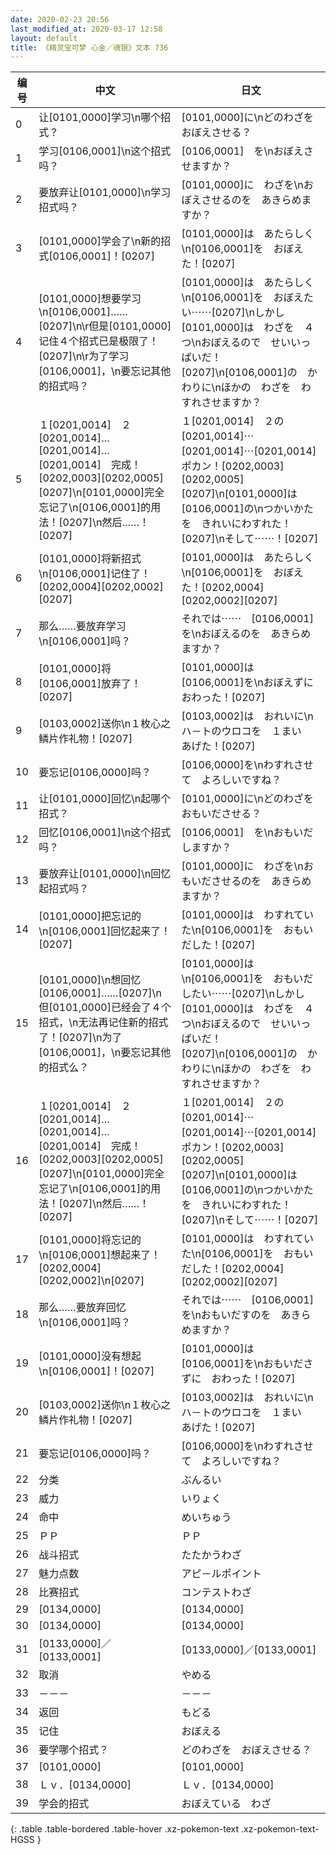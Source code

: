 ```yaml
---
date: 2020-02-23 20:56
last_modified_at: 2020-03-17 12:58
layout: default
title: 《精灵宝可梦 心金／魂银》文本 736
---
```

| 编号 | 中文 | 日文 |
| ---- | ---- | ---- |
| 0 | 让[0101,0000]学习\n哪个招式？ | [0101,0000]に\nどのわざを　おぼえさせる？ |
| 1 | 学习[0106,0001]\n这个招式吗？ | [0106,0001]　を\nおぼえさせますか？ |
| 2 | 要放弃让[0101,0000]\n学习招式吗？ | [0101,0000]に　わざを\nおぼえさせるのを　あきらめますか？ |
| 3 | [0101,0000]学会了\n新的招式[0106,0001]！[0207] | [0101,0000]は　あたらしく\n[0106,0001]を　おぼえた！[0207] |
| 4 | [0101,0000]想要学习\n[0106,0001]……[0207]\n\r但是[0101,0000]记住４个招式已是极限了！[0207]\n\r为了学习[0106,0001]，\n要忘记其他的招式吗？ | [0101,0000]は　あたらしく\n[0106,0001]を　おぼえたい⋯⋯[0207]\nしかし　[0101,0000]は　わざを　４つ\nおぼえるので　せいいっぱいだ！[0207]\n[0106,0001]の　かわりに\nほかの　わざを　わすれさせますか？ |
| 5 | １[0201,0014]　２[0201,0014]…[0201,0014]…[0201,0014]　完成！[0202,0003][0202,0005][0207]\n[0101,0000]完全忘记了\n[0106,0001]的用法！[0207]\n然后……！[0207] | １[0201,0014]　２の[0201,0014]⋯[0201,0014]⋯[0201,0014]　ポカン！[0202,0003][0202,0005][0207]\n[0101,0000]は　[0106,0001]の\nつかいかたを　きれいにわすれた！[0207]\nそして⋯⋯！[0207] |
| 6 | [0101,0000]将新招式\n[0106,0001]记住了！[0202,0004][0202,0002][0207] | [0101,0000]は　あたらしく\n[0106,0001]を　おぼえた！[0202,0004][0202,0002][0207] |
| 7 | 那么……要放弃学习\n[0106,0001]吗？ | それでは⋯⋯　[0106,0001]を\nおぼえるのを　あきらめますか？ |
| 8 | [0101,0000]将[0106,0001]放弃了！[0207] | [0101,0000]は　[0106,0001]を\nおぼえずに　おわった！[0207] |
| 9 | [0103,0002]送你\n１枚心之鳞片作礼物！[0207] | [0103,0002]は　おれいに\nハ－トのウロコを　１まい　あげた！[0207] |
| 10 | 要忘记[0106,0000]吗？ | [0106,0000]を\nわすれさせて　よろしいですね？ |
| 11 | 让[0101,0000]回忆\n起哪个招式？ | [0101,0000]に\nどのわざを　おもいださせる？ |
| 12 | 回忆[0106,0001]\n这个招式吗？ | [0106,0001]　を\nおもいだしますか？ |
| 13 | 要放弃让[0101,0000]\n回忆起招式吗？ | [0101,0000]に　わざを\nおもいださせるのを　あきらめますか？ |
| 14 | [0101,0000]把忘记的\n[0106,0001]回忆起来了！[0207] | [0101,0000]は　わすれていた\n[0106,0001]を　おもいだした！[0207] |
| 15 | [0101,0000]\n想回忆[0106,0001]……[0207]\n但[0101,0000]已经会了４个招式，\n无法再记住新的招式了！[0207]\n为了[0106,0001]，\n要忘记其他的招式么？ | [0101,0000]は\n[0106,0001]を　おもいだしたい⋯⋯[0207]\nしかし　[0101,0000]は　わざを　４つ\nおぼえるので　せいいっぱいだ！[0207]\n[0106,0001]の　かわりに\nほかの　わざを　わすれさせますか？ |
| 16 | １[0201,0014]　２[0201,0014]…[0201,0014]…[0201,0014]　完成！[0202,0003][0202,0005][0207]\n[0101,0000]完全忘记了\n[0106,0001]的用法！[0207]\n然后……！[0207] | １[0201,0014]　２の[0201,0014]⋯[0201,0014]⋯[0201,0014]　ポカン！[0202,0003][0202,0005][0207]\n[0101,0000]は　[0106,0001]の\nつかいかたを　きれいにわすれた！[0207]\nそして⋯⋯！[0207] |
| 17 | [0101,0000]将忘记的\n[0106,0001]想起来了！[0202,0004][0202,0002]\n[0207] | [0101,0000]は　わすれていた\n[0106,0001]を　おもいだした！[0202,0004][0202,0002][0207] |
| 18 | 那么……要放弃回忆\n[0106,0001]吗？ | それでは⋯⋯　[0106,0001]を\nおもいだすのを　あきらめますか？ |
| 19 | [0101,0000]没有想起\n[0106,0001]！[0207] | [0101,0000]は　[0106,0001]を\nおもいださずに　おわった！[0207] |
| 20 | [0103,0002]送你\n１枚心之鳞片作礼物！[0207] | [0103,0002]は　おれいに\nハ－トのウロコを　１まい　あげた！[0207] |
| 21 | 要忘记[0106,0000]吗？ | [0106,0000]を\nわすれさせて　よろしいですね？ |
| 22 | 分类 | ぶんるい |
| 23 | 威力 | いりょく |
| 24 | 命中 | めいちゅう |
| 25 | ＰＰ | ＰＰ |
| 26 | 战斗招式 | たたかうわざ |
| 27 | 魅力点数 | アピ－ルポイント |
| 28 | 比赛招式 | コンテストわざ |
| 29 | [0134,0000] | [0134,0000] |
| 30 | [0134,0000] | [0134,0000] |
| 31 | [0133,0000]／[0133,0001] | [0133,0000]／[0133,0001] |
| 32 | 取消 | やめる |
| 33 | －－－ | －－－ |
| 34 | 返回 | もどる |
| 35 | 记住 | おぼえる |
| 36 | 要学哪个招式？ | どのわざを　おぼえさせる？ |
| 37 | [0101,0000] | [0101,0000] |
| 38 | Ｌｖ．[0134,0000] | Ｌｖ．[0134,0000] |
| 39 | 学会的招式 | おぼえている　わざ |
{: .table .table-bordered .table-hover .xz-pokemon-text .xz-pokemon-text-HGSS }